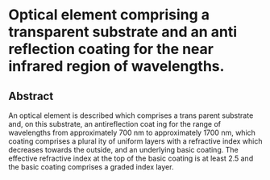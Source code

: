# Optical element comprising a transparent substrate and an anti reflection coating for the near infrared region of wavelengths.

## Abstract
An optical element is described which comprises a trans parent substrate and, on this substrate, an antireflection coat ing for the range of wavelengths from approximately 700 nm to approximately 1700 nm, which coating comprises a plural ity of uniform layers with a refractive index which decreases towards the outside, and an underlying basic coating. The effective refractive index at the top of the basic coating is at least 2.5 and the basic coating comprises a graded index layer.